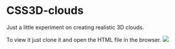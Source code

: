# CSS3D-clouds

Just a little experiment on creating realistic 3D clouds.

To view it just clone it and open the HTML file in the browser.
![](https://media.giphy.com/media/l4FGwaUJg11uLywne/giphy.gif)
